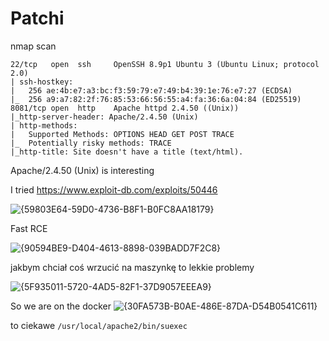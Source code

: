 # Patchi

nmap scan
```
22/tcp   open  ssh     OpenSSH 8.9p1 Ubuntu 3 (Ubuntu Linux; protocol 2.0)
| ssh-hostkey: 
|   256 ae:4b:e7:a3:bc:f3:59:79:e7:49:b4:39:1e:76:e7:27 (ECDSA)
|_  256 a9:a7:82:2f:76:85:53:66:56:55:a4:fa:36:6a:04:84 (ED25519)
8081/tcp open  http    Apache httpd 2.4.50 ((Unix))
|_http-server-header: Apache/2.4.50 (Unix)
| http-methods: 
|   Supported Methods: OPTIONS HEAD GET POST TRACE
|_  Potentially risky methods: TRACE
|_http-title: Site doesn't have a title (text/html).
```

Apache/2.4.50 (Unix) is interesting

I tried https://www.exploit-db.com/exploits/50446

![{59803E64-59D0-4736-B8F1-B0FC8AA18179}](https://github.com/user-attachments/assets/53c126a0-ae84-4f9a-b280-5f9140556592)

Fast RCE

![{90594BE9-D404-4613-8898-039BADD7F2C8}](https://github.com/user-attachments/assets/5d1d7dd5-4fdc-4719-a939-77eb975f213c)


jakbym chciał coś wrzucić na maszynkę to lekkie problemy

![{5F935011-5720-4AD5-82F1-37D9057EEEA9}](https://github.com/user-attachments/assets/6be8c8c0-a20d-41f0-9616-a42a51656fcd)

So we are on the docker
![{30FA573B-B0AE-486E-87DA-D54B0541C611}](https://github.com/user-attachments/assets/9b7d3317-395c-4c87-b72d-dc9ed558c702)


to ciekawe `/usr/local/apache2/bin/suexec`

